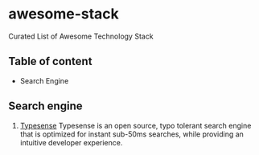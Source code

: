 # awesome-stack
Curated List of Awesome Technology Stack

## Table of content
- Search Engine

## Search engine
1. [Typesense](https://typesense.org/)
Typesense is an open source, typo tolerant search engine that is optimized for instant sub-50ms searches, while providing an intuitive developer experience.


